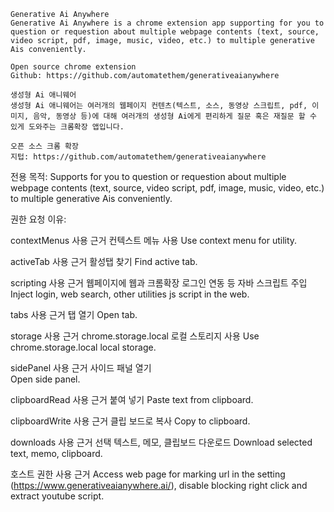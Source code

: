```
Generative Ai Anywhere
Generative Ai Anywhere is a chrome extension app supporting for you to question or requestion about multiple webpage contents (text, source, video script, pdf, image, music, video, etc.) to multiple generative Ais conveniently.

Open source chrome extension
Github: https://github.com/automatethem/generativeaianywhere
```
```
생성형 Ai 애니웨어
생성형 Ai 애니웨어는 여러개의 웹페이지 컨텐츠(텍스트, 소스, 동영상 스크립트, pdf, 이미지, 음악, 동영상 등)에 대해 여러개의 생성형 Ai에게 편리하게 질문 혹은 재질문 할 수 있게 도와주는 크롬확장 앱입니다.

오픈 소스 크롬 확장
지텁: https://github.com/automatethem/generativeaianywhere
```


전용 목적:
Supports for you to question or requestion about multiple webpage contents (text, source, video script, pdf, image, music, video, etc.) to multiple generative Ais conveniently.

권한 요청 이유:

contextMenus 사용 근거
컨텍스트 메뉴 사용
Use context menu for utility.

activeTab 사용 근거
활성탭 찾기
Find active tab.

scripting 사용 근거
웹페이지에 웹과 크롬확장 로그인 연동 등 자바 스크립트 주입
Inject login, web search, other utilities js script in the web. 

tabs 사용 근거
탭 열기
Open tab.

storage 사용 근거
chrome.storage.local 로컬 스토리지 사용
Use chrome.storage.local local storage.

sidePanel 사용 근거
사이드 패널 열기    
Open side panel.

clipboardRead 사용 근거
붙여 넣기
Paste text from clipboard.

clipboardWrite 사용 근거
클립 보드로 복사
Copy to clipboard.

downloads 사용 근거
선택 텍스트, 메모, 클립보드 다운로드
Download selected text, memo, clipboard.

호스트 권한 사용 근거
Access web page for marking url in the setting (https://www.generativeaianywhere.ai/), disable blocking right click and extract youtube script.
